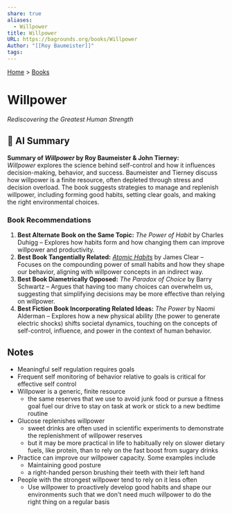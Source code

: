 ```yaml
---
share: true
aliases:
  - Willpower
title: Willpower
URL: https://bagrounds.org/books/Willpower
Author: "[[Roy Baumeister]]"
tags: 
---
```

[Home](../index.md) > [Books](./index.md)  
# Willpower  
_Rediscovering the Greatest Human Strength_  
  
## 🤖 AI Summary  
**Summary of *Willpower* by Roy Baumeister & John Tierney:**  
*Willpower* explores the science behind self-control and how it influences decision-making, behavior, and success. Baumeister and Tierney discuss how willpower is a finite resource, often depleted through stress and decision overload. The book suggests strategies to manage and replenish willpower, including forming good habits, setting clear goals, and making the right environmental choices.  
  
### Book Recommendations  
1. **Best Alternate Book on the Same Topic:** *The Power of Habit* by Charles Duhigg – Explores how habits form and how changing them can improve willpower and productivity.  
2. **Best Book Tangentially Related:** *[Atomic Habits](./atomic-habits.md)* by James Clear – Focuses on the compounding power of small habits and how they shape our behavior, aligning with willpower concepts in an indirect way.  
3. **Best Book Diametrically Opposed:** *The Paradox of Choice* by Barry Schwartz – Argues that having too many choices can overwhelm us, suggesting that simplifying decisions may be more effective than relying on willpower.  
4. **Best Fiction Book Incorporating Related Ideas:** *The Power* by Naomi Alderman – Explores how a new physical ability (the power to generate electric shocks) shifts societal dynamics, touching on the concepts of self-control, influence, and power in the context of human behavior.  
  
## Notes  
- Meaningful self regulation requires goals  
- Frequent self monitoring of behavior relative to goals is critical for effective self control  
- Willpower is a generic, finite resource  
  - the same reserves that we use to avoid junk food or pursue a fitness goal fuel our drive to stay on task at work or stick to a new bedtime routine  
- Glucose replenishes willpower  
  - sweet drinks are often used in scientific experiments to demonstrate the replenishment of willpower reserves  
  - but it may be more practical in life to habitually rely on slower dietary fuels, like protein, than to rely on the fast boost from sugary drinks  
- Practice can improve our willpower capacity. Some examples include  
  - Maintaining good posture  
  - a right-handed person brushing their teeth with their left hand  
- People with the strongest willpower tend to rely on it less often  
  - Use willpower to proactively develop good habits and shape our environments such that we don't need much willpower to do the right thing on a regular basis  
